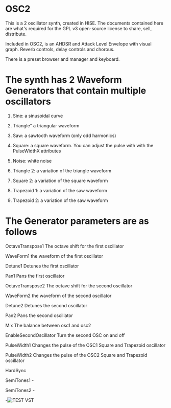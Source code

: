 # OSC2
This is a 2 oscillator synth, created in HISE.
The documents contained here are what's required for the GPL v3 open-source license to share, sell, distribute.

Included in OSC2, is an AHDSR and Attack Level Envelope with visual graph. 
Reverb controls, delay controls and chorous. 

There is a preset browser and manager and keyboard. 

<b><h1>The synth has 2 Waveform Generators that contain multiple oscillators </h1> </b>

1.	Sine:		a sinusoidal curve

2.	Triangle"		a triangular waveform

3.	Saw:		a sawtooth waveform (only odd harmonics)

4.	Square:		a square waveform. You can adjust the pulse with with the PulseWidthX attributes

5.	Noise:		white noise

6.	Triangle 2:		a variation of the triangle waveform

7.	Square 2:		a variation of the square waveform

8.	Trapezoid 1:		a variation of the saw waveform

9.	Trapezoid 2:		a variation of the saw waveform

<b><h1>The Generator parameters are as follows</h1> </b>


OctaveTranspose1	The octave shift for the first oscillator

WaveForm1	the waveform of the first oscillator

Detune1	Detunes the first oscillator

Pan1	Pans the first oscillator

OctaveTranspose2	The octave shift for the second oscillator

WaveForm2	the waveform of the second oscillator

Detune2	Detunes the second oscillator

Pan2	Pans the second oscillator

Mix	The balance between osc1 and osc2

EnableSecondOscillator	Turn the second OSC on and off

PulseWidth1	Changes the pulse of the OSC1 Square and Trapezoid oscillator

PulseWidth2	Changes the pulse of the OSC2 Square and Trapezoid oscillator

HardSync	

SemiTones1	-

SemiTones2	-


-![TEST VST](https://github.com/user-attachments/assets/f4e893b5-d8ff-460a-9836-17b94e7187bf)
